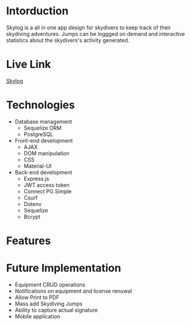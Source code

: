 # Intorduction 
Skylog is a all in one app design for skydivers to keep track of their skydiving adventures. Jumps can be loggged on demand and interactive statistics about the skydivers's activity generated.

# Live Link
[Skylog](https://skydivinglog.herokuapp.com/)

# Technologies

- Database management
	- Sequelize ORM
	- PostgreSQL
- Front-end development
	- AJAX
	- DOM manipulation
	- CSS
	- Material-UI
- Back-end development
	- Express.js
	- JWT access token
	- Connect PG Simple
	- Csurf
	- Dotenv
	- Sequelize
	- Bcrypt
	
# Features


# Future Implementation
- Equipment CRUD operations
- Notifications on equipment and license renuwal
- Allow Print to PDF
- Mass add Skydiving Jumps
- Ability to capture actual signature
- Mobile application
